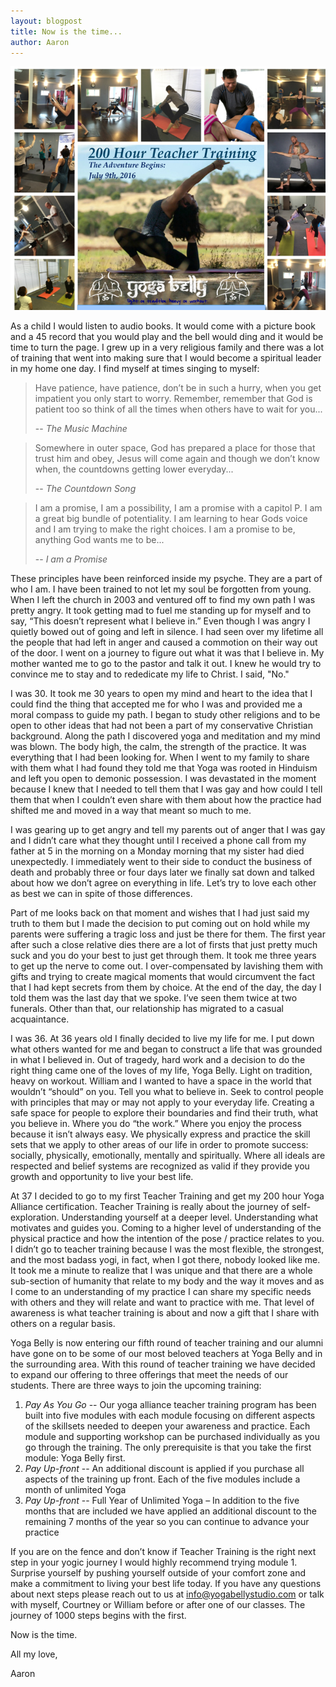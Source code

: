 ```yaml
---
layout: blogpost
title: Now is the time...
author: Aaron
---
```


![200 Hour Teacher Training](/images/blog/2016-06/Summer-2016-Teacher-Trainig-scaled.jpg)

As a child I would listen to audio books. It would come with a picture book and a 45 record that you would play and the bell would ding and it would be time to turn the page. I grew up in a very religious family and there was a lot of training that went into making sure that I would become a spiritual leader in my home one day. I find myself at times singing to myself:

> Have patience, have patience, don’t be in such a hurry, when you get impatient you only start to worry. Remember, remember that God is patient too so think of all the times when others have to wait for you...
>
> -- <cite>The Music Machine</cite>

>Somewhere in outer space, God has prepared a place for those that trust him and obey, Jesus will come again and though we don’t know when, the countdowns getting lower everyday...
>
> -- <cite>The Countdown Song</cite>

> I am a promise, I am a possibility, I am a promise with a capitol P. I am a great big bundle of potentiality. I am learning to hear Gods voice and I am trying to make the right choices. I am a promise to be, anything God wants me to be...
>
> -- <cite>I am a Promise</cite>

These principles have been reinforced inside my psyche. They are a part of who I am. I have been trained to not let my soul be forgotten from young. When I left the church in 2003 and ventured off to find my own path I was pretty angry. It took getting mad to fuel me standing up for myself and to say, “This doesn’t represent what I believe in.” Even though I was angry I quietly bowed out of going and left in silence. I had seen over my lifetime all the people that had left in anger and caused a commotion on their way out of the door. I went on a journey to figure out what it was that I believe in. My mother wanted me to go to the pastor and talk it out. I knew he would try to convince me to stay and to rededicate my life to Christ. I said, "No."

I was 30. It took me 30 years to open my mind and heart to the idea that I could find the thing that accepted me for who I was and provided me a moral compass to guide my path. I began to study other religions and to be open to other ideas that had not been a part of my conservative Christian background. Along the path I discovered yoga and meditation and my mind was blown. The body high, the calm, the strength of the practice. It was everything that I had been looking for. When I went to my family to share with them what I had found they told me that Yoga was rooted in Hinduism and left you open to demonic possession. I was devastated in the moment because I knew that I needed to tell them that I was gay and how could I tell them that when I couldn’t even share with them about how the practice had shifted me and moved in a way that meant so much to me.

I was gearing up to get angry and tell my parents out of anger that I was gay and I didn’t care what they thought until I received a phone call from my father at 5 in the morning on a Monday morning that my sister had died unexpectedly. I immediately went to their side to conduct the business of death and probably three or four days later we finally sat down and talked about how we don’t agree on everything in life. Let’s try to love each other as best we can in spite of those differences.

Part of me looks back on that moment and wishes that I had just said my truth to them but I made the decision to put coming out on hold while my parents were suffering a tragic loss and just be there for them. The first year after such a close relative dies there are a lot of firsts that just pretty much suck and you do your best to just get through them. It took me three years to get up the nerve to come out. I over-compensated by lavishing them with gifts and trying to create magical moments that would circumvent the fact that I had kept secrets from them by choice. At the end of the day, the day I told them was the last day that we spoke. I’ve seen them twice at two funerals. Other than that, our relationship has migrated to a casual acquaintance.

I was 36. At 36 years old I finally decided to live my life for me. I put down what others wanted for me and began to construct a life that was grounded in what I believed in. Out of tragedy, hard work and a decision to do the right thing came one of the loves of my life, Yoga Belly. Light on tradition, heavy on workout. William and I wanted to have a space in the world that wouldn’t “should” on you. Tell you what to believe in. Seek to control people with principles that may or may not apply to your everyday life. Creating a safe space for people to explore their boundaries and find their truth, what you believe in. Where you do “the work.” Where you enjoy the process because it isn’t always easy. We physically express and practice the skill sets that we apply to other areas of our life in order to promote success: socially, physically, emotionally, mentally and spiritually. Where all ideals are respected and belief systems are recognized as valid if they provide you growth and opportunity to live your best life.

At 37 I decided to go to my first Teacher Training and get my 200 hour Yoga Alliance certification. Teacher Training is really about the journey of self-exploration. Understanding yourself at a deeper level. Understanding what motivates and guides you. Coming to a higher level of understanding of the physical practice and how the intention of the pose / practice relates to you. I didn’t go to teacher training because I was the most flexible, the strongest, and the most badass yogi, in fact, when I got there, nobody looked like me. It took me a minute to realize that I was unique and that there are a whole sub-section of humanity that relate to my body and the way it moves and as I come to an understanding of my practice I can share my specific needs with others and they will relate and want to practice with me. That level of awareness is what teacher training is about and now a gift that I share with others on a regular basis.

Yoga Belly is now entering our fifth round of teacher training and our alumni have gone on to be some of our most beloved teachers at Yoga Belly and in the surrounding area. With this round of teacher training we have decided to expand our offering to three offerings that meet the needs of our students. There are three ways to join the upcoming training:

1. *Pay As You Go* -- Our yoga alliance teacher training program has been built into five modules with each module focusing on different aspects of the skillsets needed to deepen your awareness and practice. Each module and supporting workshop can be purchased individually as you go through the training. The only prerequisite is that you take the first module: Yoga Belly first.
2. *Pay Up-front* -- An additional discount is applied if you purchase all aspects of the training up front. Each of the five modules include a month of unlimited Yoga
3. *Pay Up-front* -- Full Year of Unlimited Yoga – In addition to the five months that are included we have applied an additional discount to the remaining 7 months of the year so you can continue to advance your practice

If you are on the fence and don’t know if Teacher Training is the right next step in your yogic journey I would highly recommend trying module 1. Surprise yourself by pushing yourself outside of your comfort zone and make a commitment to living your best life today. If you have any questions about next steps please reach out to us at info@yogabellystudio.com or talk with myself, Courtney or William before or after one of our classes. The journey of 1000 steps begins with the first.

Now is the time.

All my love,

Aaron
